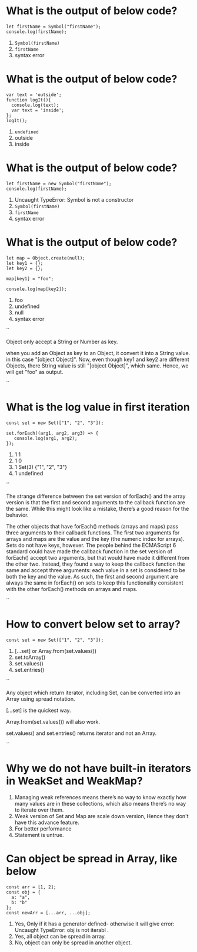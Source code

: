 # What is the output of below code?

```
let firstName = Symbol("firstName");
console.log(firstName);
```

1. `Symbol(firstName)`
0. `firstName`
0. syntax error

>>>>

# What is the output of below code?

```
var text = 'outside';
function logIt(){
  console.log(text);
  var text = 'inside';
};
logIt();

```

1. `undefined`
0. outside
0. inside

>>>>

# What is the output of below code?

```
let firstName = new Symbol("firstName");
console.log(firstName);
```
1. Uncaught TypeError: Symbol is not a constructor
0. `Symbol(firstName)`
0. `firstName`
0. syntax error

>>>>

# What is the output of below code?

```
let map = Object.create(null);
let key1 = {};
let key2 = {};

map[key1] = "foo";

console.log(map[key2]);
```
1. foo
0. undefined
0. null
0. syntax error

``
<p>Object only accept a String or Number as key.</p>
<p>when you add an Object as key to an Object, it convert it into a String value. in this case "[object Object]". Now, even though key1 and key2 are different Objects, there String value is still "[object Object]", which same.
Hence, we will get "foo" as output.</p>
``

>>>>
# What is the log value in first iteration

```
const set = new Set(["1", "2", "3"]);

set.forEach((arg1, arg2, arg3) => {
   console.log(arg1, arg2);
});
```
1. 1 1
0. 1 0
0. 1 Set(3) {"1", "2", "3"}
0. 1 undefined

``
<p>
The strange difference between the set version of forEach() and the array version is that the first and second arguments to the callback function are the same. While this might look like a mistake, there’s a good reason for the behavior.
</p>
<p>
The other objects that have forEach() methods (arrays and maps) pass three arguments to their callback functions. The first two arguments for arrays and maps are the value and the key (the numeric index for arrays).
Sets do not have keys, however. The people behind the ECMAScript 6 standard could have made the callback function in the set version of forEach() accept two arguments, but that would have made it different from the other two. Instead, they found a way to keep the callback function the same and accept three arguments: each value in a set is considered to be both the key and the value. As such, the first and second argument are always the same in forEach() on sets to keep this functionality consistent with the other
forEach() methods on arrays and maps.
</p>
``

>>>>

# How to convert below set to array?
```
const set = new Set(["1", "2", "3"]);
```

1. [...set] or Array.from(set.values())
0. set.toArray()
0. set.values()
0. set.entries()

``
<p>
Any object which return iterator, including Set, can be converted into an Array using spread notation.
</p>
[...set] is the quickest way.
<p>
Array.from(set.values()) will also work.
</p>
set.values() and set.entries() returns iterator and not an Array.

``
>>>>

# Why we do not have built-in iterators in WeakSet and WeakMap?


1. Managing weak references means there’s no way to know exactly how many values are in these collections, which also means there’s no way to iterate over them.
0. Weak version of Set and Map are scale down version, Hence they don't have this advance feature.
0. For better performance
0. Statement is untrue.

>>>>
# Can object be spread in Array, like below

```
const arr = [1, 2];
const obj = {
  a: "a",
  b: "b"
};
const newArr = [...arr, ...obj];
```


1. Yes, Only if it has a generator defined- otherwise it will give error: Uncaught TypeError: obj is not iterabl .
0. Yes, all object can be spread in array.
0. No, object can only be spread in another object.

>>>>
